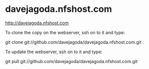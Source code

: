 davejagoda.nfshost.com
======================

http://davejagoda.nfshost.com

To clone the copy on the webserver, ssh on to it and type:

git clone git://github.com/davejagoda/davejagoda.nfshost.com.git .

To update the webserver, ssh on to it and type:

git pull git://github.com/davejagoda/davejagoda.nfshost.com.git